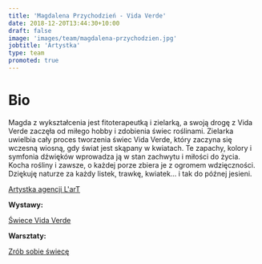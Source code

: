 ```yaml
---
title: 'Magdalena Przychodzień - Vida Verde'
date: 2018-12-20T13:44:30+10:00
draft: false
image: 'images/team/magdalena-przychodzien.jpg'
jobtitle: 'Artystka'
type: team
promoted: true
---
```


# Bio

Magda z wykształcenia jest fitoterapeutką i zielarką, a swoją drogę z Vida Verde zaczęła od miłego hobby i zdobienia świec roślinami. Zielarka uwielbia cały proces tworzenia świec Vida Verde, który zaczyna się wczesną wiosną, gdy świat jest skąpany w kwiatach. Te zapachy, kolory i symfonia dźwięków wprowadza ją w stan zachwytu i miłości do życia. Kocha rośliny i zawsze, o każdej porze zbiera je z ogromem wdzięczności. Dziękuję naturze za każdy listek, trawkę, kwiatek… i tak do późnej jesieni.

[Artystka agencji L'arT](https://lartagency.com/pl/)

**Wystawy:**

[Świece Vida Verde](/wystawy/swiece-z-roslinami)

**Warsztaty:**

[Zrób sobie świecę](/warsztaty/zrob_sobie_swiece)